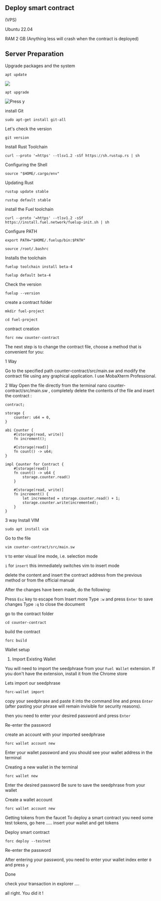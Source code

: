 ## Deploy smart contract 

(VPS) 

Ubuntu 22.04
  
RAM 2 GB (Anything less will crash when the contract is deployed)


## Server Preparation

Upgrade packages and the system

  
  ```
  apt update 
  ```

![](https://i.imgur.com/FCnCxfi.png)
    
  
  ``` 
  apt upgrade
  ```

![](/https://i.imgur.com/o87ah4q.png "Press y ")

install Git
  
  ```
sudo apt-get install git-all
  ```

Let's check the version 

   ```
 git version
  ```


Install Rust Toolchain

  ```
curl --proto '=https' --tlsv1.2 -sSf https://sh.rustup.rs | sh
```

Configuring the Shell

  ```
source "$HOME/.cargo/env"
 ```

Updating Rust

  ```
rustup update stable
  ```

  ```
rustup default stable
  ```

install the Fuel toolchain

```
curl --proto '=https' --tlsv1.2 -sSf https://install.fuel.network/fuelup-init.sh | sh
```

Configure PATH

```
export PATH="$HOME/.fuelup/bin:$PATH"
```

```
source /root/.bashrc
```

Installs the toolchain

```
fuelup toolchain install beta-4
```

```
fuelup default beta-4
```

Check the version

```
fuelup --version
```

create a contract folder

```
mkdir fuel-project
```

```
cd fuel-project
```

contract creation

```
forc new counter-contract
```

The next step is to change the contract file, choose a method that is convenient for you:

1 Way

Go to the specified path counter-contract/src/main.sw and modify the contract file using any graphical application. I use MobaXterm Professional.

2 Way 
Open the file directly from the terminal
nano counter-contract/src/main.sw , completely delete the contents of the file and 
insert the contract :

```
contract;
 
storage {
    counter: u64 = 0,
}
 
abi Counter {
    #[storage(read, write)]
    fn increment();
 
    #[storage(read)]
    fn count() -> u64;
}
 
impl Counter for Contract {
    #[storage(read)]
    fn count() -> u64 {
        storage.counter.read()
    }
 
    #[storage(read, write)]
    fn increment() {
        let incremented = storage.counter.read() + 1;
        storage.counter.write(incremented);
    }
}
```

3 way
Install VIM 

```
sudo apt install vim
```

Go to the file
```
vim counter-contract/src/main.sw
```

`V` to enter visual line mode, i.e. selection mode

`i` for `insert` this immediately switches vim to insert mode

delete the content and insert the contract address from the previous method or from the official manual

After the changes have been made, do the following:

Press `Esc` key to escape from Insert more
Type `:w` and press `Enter` to save changes
Type `:q` to close the document

go to the contract folder
```
cd counter-contract
```

build the contract

```
forc build
```

Wallet setup

1) Import Existing Wallet 

You will need to import the seedphrase from your `Fuel Wallet` extension.  If you don't have the extension, install it from the Chrome store

Lets import our seedphrase

```
forc-wallet import
```

copy your seedphrase and paste it into the command line and press `Enter` (after pasting your phrase will remain invisible for security reasons).

then you need to enter your desired password and press `Enter`

Re-enter the password

create an account with your imported seedphrase

```
forc wallet account new
```
Enter your wallet password 
and you should see your wallet address in the terminal

Creating a new wallet in the terminal

```
forc wallet new
```

Enter the desired password 
Be sure to save the seedphrase from your wallet

Create a wallet account

```
forc wallet account new
```

Getting tokens from the faucet
To deploy a smart contract you need some test tokens, go here ..... insert your wallet and get tokens

Deploy smart contract

```
forc deploy --testnet
```
Re-enter the password

After entering your password, you need to enter your wallet index 
enter `0` and press `y`

Done

check your transaction in explorer ....

all right. You did it !

